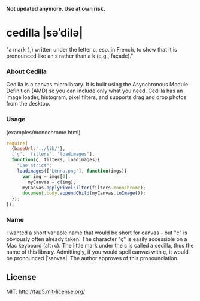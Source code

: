 **Not updated anymore. Use at own risk.**

# cedilla |səˈdilə|

"a mark ( ¸ ) written under the letter c, esp. in French, to show that it is pronounced like an s rather than a k (e.g., façade)."

### About Cedilla

Cedilla is a canvas microlibrary. It is built using the Asynchronous Module Definition (AMD) so you can include only what you need.
Cedilla has an image loader, histogram, pixel filters, and supports drag and drop photos from the desktop.

### Usage

(examples/monochrome.html)

```javascript
require(
  {baseUrl:'../lib/'},
  ['ç', 'filters', 'loadimages'],
  function(ç, filters, loadimages){
    "use strict";
    loadimages(['Lenna.png'], function(imgs){
      var img = imgs[0], 
        myCanvas = ç(img);
      myCanvas.applyPixelFilter(filters.monochrome);
      document.body.appendChild(myCanvas.toImage());
  });
});
```

### Name

I wanted a short variable name that would be short for canvas - but "c" is obviously often already taken.
The character "ç" is easily accessible on a Mac keyboard (alt+c). The little mark under the c is called a cedilla, thus the name of this library. 
Admittingly, if you would spell canvas with ç, it would be pronounced |ˈsanvəs|. The author approves of this pronounciation.


## License

MIT: http://tap5.mit-license.org/
